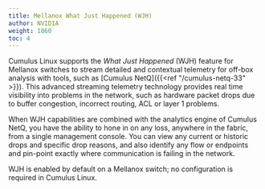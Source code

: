 ```yaml
---
title: Mellanox What Just Happened (WJH)
author: NVIDIA
weight: 1060
toc: 4
---
```

Cumulus Linux supports the *What Just Happened* (WJH) feature for Mellanox switches to stream detailed and contextual telemetry for off-box analysis with tools, such as [Cumulus NetQ]({{<ref "/cumulus-netq-33" >}}). This advanced streaming telemetry technology provides real time visibility into problems in the network, such as hardware packet drops due to buffer congestion, incorrect routing, ACL or layer 1 problems.

When WJH capabilities are combined with the analytics engine of Cumulus NetQ, you have the ability to hone in on any loss, anywhere in the fabric, from a single management console. You can view any current or historic drops and specific drop reasons, and also identify any flow or endpoints and pin-point exactly where communication is failing in the network.

WJH is enabled by default on a Mellanox switch; no configuration is required in Cumulus Linux.
